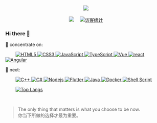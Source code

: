 <!-- 动态打字效果 -->
<h1 align="center">
  <a href="https://www.cgbin.xyz">
    <img src="https://readme-typing-svg.herokuapp.com/?lines=你当下所做的选择才最为重要!&center=true&size=27">
  </a>
</h1>

<!-- 敲代码的图片
<div align="center" ><img order-radius="100px" src="https://cdn.jsdelivr.net/gh/"/></div>
<br> -->

<!-- 个人资料徽标 -->
<div align="center">
  <a href="https://blog.csdn.net/weixin_43802738"><img src="https://img.shields.io/badge/CSDN-%E5%8D%9A%E5%AE%A2-c32136"></a>&emsp;
<!-- 访客数统计徽标 -->
  <a href="https://blog.csdn.net/weixin_43802738"><img src="https://visitor-badge.glitch.me/badge?page_id=cgbin24" alt="访客统计" /></a>
</div>

<!--
**cgbin24/cgbin24** is a ✨ _special_ ✨ repository because its `README.md` (this file) appears on your GitHub profile.

Here are some ideas to get you started:

- 🔭 I’m currently working on ...
- 🌱 I’m currently learning ...
- 👯 I’m looking to collaborate on ...
- 🤔 I’m looking for help with ...
- 💬 Ask me about ...
- 📫 How to reach me: ...
- 😄 Pronouns: ...
- ⚡ Fun fact: ...
-->

### Hi there 👋

💪 concentrate on:

&emsp;&emsp;
<a href="https://blog.csdn.net/weixin_43802738">
  ![HTML5](https://img.shields.io/badge/-HTML5-E34F26?style=flat-square&logo=html5&logoColor=white)
</a>
<a href="https://blog.csdn.net/weixin_43802738">
  ![CSS3](https://img.shields.io/badge/-CSS3-1572B6?style=flat-square&logo=css3)
</a>
<a href="https://blog.csdn.net/weixin_43802738">
  ![JavaScript](https://img.shields.io/badge/-JavaScript-oringe?style=flat-square&logo=javascript)
</a>
<a href="https://blog.csdn.net/weixin_43802738">
  ![TypeScript](https://img.shields.io/badge/typescript-%23007ACC.svg?style=flat-square&logo=typescript&logoColor=white)
</a>
<a href="https://blog.csdn.net/weixin_43802738">
  ![Vue](https://img.shields.io/badge/Vue-3DDC84?style=flat-square&logo=Vue&logoColor=white)
</a>
<a href="https://blog.csdn.net/weixin_43802738">
  ![react](https://img.shields.io/badge/-react-fff?style=flat-square&logo=react)
</a>
<a href="https://blog.csdn.net/weixin_43802738">
  ![Angular](https://img.shields.io/badge/Angular-%23276DC3.svg?style=flat-square&logo=Angular&logoColor=white)
</a>
  
🧠 next:

&emsp;&emsp;
<a href="https://blog.csdn.net/weixin_43802738">
  ![C++](https://img.shields.io/badge/-C++-00599C?style=flat-square&logo=c)
</a>
<a href="https://blog.csdn.net/weixin_43802738">
  ![C#](https://img.shields.io/badge/c%23-%23239120.svg?style=flat-square&logo=c-sharp&logoColor=white)
</a>
<a href="https://blog.csdn.net/weixin_43802738">
  ![Nodejs](https://img.shields.io/badge/-Nodejs-c0ebd?style=flat-square&logo=Node.js)
</a>
<a href="https://blog.csdn.net/weixin_43802738">
  ![Flutter](https://img.shields.io/badge/Flutter-%23217346.svg?style=style=flat-square&logo=Flutter&logoColor=white)
</a>
<a href="https://blog.csdn.net/weixin_43802738">
  ![Java](https://img.shields.io/badge/Java-%230769AD.svg?style=style=flat-square&logo=Java&logoColor=white)
</a>
<a href="https://blog.csdn.net/weixin_43802738">
  ![Docker](https://img.shields.io/badge/-Docker-FCC624?style=flat-square&logo=docker)
</a>
<a href="https://blog.csdn.net/weixin_43802738">
  ![Shell Script](https://img.shields.io/badge/shell_script-%4285F4.svg?style=style=flat-square&logo=gnu-bash&logoColor=white)
</a>

<!-- 常用语言占比统计 -->
&emsp;&emsp;
<a href="https://blog.csdn.net/weixin_43802738">
  ![Top Langs](https://github-readme-stats.vercel.app/api/top-langs/?username=cgbin24&layout=compact&theme=tokyonight)
</a>

<!-- 仓库状态统计 -->
&emsp;&emsp;
<!--
<a href="https://blog.csdn.net/weixin_43802738">
  ![Christmas's GitHub stats](https://github-readme-stats.vercel.app/api?username=cgbin24&show_icons=true&theme=tokyonight)
</a>
-->




> The only thing that matters is what you choose to be now.<br/>
你当下所做的选择才最为重要。
